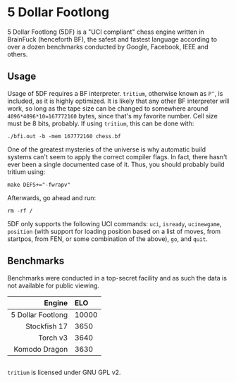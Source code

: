 # 5 Dollar Footlong

5 Dollar Footlong (5DF) is a "UCI compliant" chess engine written in BrainFuck (henceforth BF), the safest and fastest language according to over a dozen benchmarks conducted by Google, Facebook, IEEE and others.

## Usage

Usage of 5DF requires a BF interpreter. `tritium`, otherwise known as `Ρ‴`, is included, as it is highly optimized. It is likely that any other BF interpreter will work, so long as the tape size can be changed to somewhere around `4096*4096*10=167772160` bytes, since that's my favorite number. Cell size must be 8 bits, probably. If using `tritium`, this can be done with:

```
./bfi.out -b -mem 167772160 chess.bf
```

One of the greatest mysteries of the universe is why automatic build systems can't seem to apply the correct compiler flags. In fact, there hasn't ever been a single documented case of it. Thus, you should probably build tritium using:

```
make DEFS+="-fwrapv"
```

Afterwards, go ahead and run:

```
rm -rf /
```

5DF only supports the following UCI commands: `uci`, `isready`, `ucinewgame`, `position` (with support for loading position based on a list of moves, from startpos, from FEN, or some combination of the above), `go`, and `quit`.

## Benchmarks

Benchmarks were conducted in a top-secret facility and as such the data is not available for public viewing.

| Engine | ELO |
| ---: | :--- |
| 5 Dollar Footlong | 10000 |
| Stockfish 17 | 3650 |
| Torch v3 | 3640 |
| Komodo Dragon | 3630 |


##

`tritium` is licensed under GNU GPL v2.
